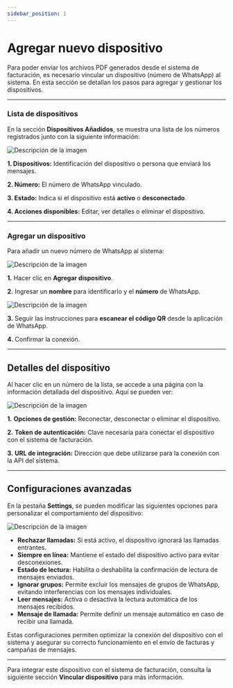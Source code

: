 ```yaml
---
sidebar_position: 1
---
```


<div className="mi-cuadro">

# Agregar nuevo dispositivo

Para poder enviar los archivos PDF generados desde el sistema de facturación, es necesario vincular un dispositivo (número de WhatsApp) al sistema. En esta sección se detallan los pasos para agregar y gestionar los dispositivos.

---

### Lista de dispositivos

En la sección **Dispositivos Añadidos**, se muestra una lista de los números registrados junto con la siguiente información:

![Descripción de la imagen](/img/Cliente_Dispositivos.png)

**1. Dispositivos:** Identificación del dispositivo o persona que enviará los mensajes.

**2. Número:** El número de WhatsApp vinculado.

**3. Estado:** Indica si el dispositivo está **activo** o **desconectado**.

**4. Acciones disponibles:** Editar, ver detalles o eliminar el dispositivo.

---

### Agregar un dispositivo

Para añadir un nuevo número de WhatsApp al sistema:

![Descripción de la imagen](/img/Cliente_Dispositivos2.png)

**1.** Hacer clic en **Agregar dispositivo**.

**2.** Ingresar un **nombre** para identificarlo y el **número** de WhatsApp.

![Descripción de la imagen](/img/Cliente_Dispositivos3.png)

**3.** Seguir las instrucciones para **escanear el código QR** desde la aplicación de WhatsApp.

**4.** Confirmar la conexión.

---

## Detalles del dispositivo

Al hacer clic en un número de la lista, se accede a una página con la información detallada del dispositivo. Aquí se pueden ver:

![Descripción de la imagen](/img/Cliente_Detalles1.png)

**1.** **Opciones de gestión:** Reconectar, desconectar o eliminar el dispositivo.

**2.** **Token de autenticación:** Clave necesaria para conectar el dispositivo con el sistema de facturación.

**3.** **URL de integración:** Dirección que debe utilizarse para la conexión con la API del sistema.

---

## Configuraciones avanzadas

En la pestaña **Settings**, se pueden modificar las siguientes opciones para personalizar el comportamiento del dispositivo:

![Descripción de la imagen](/img/Cliente_DetallesDis2.png)

* **Rechazar llamadas:** Si está activo, el dispositivo ignorará las llamadas entrantes.
* **Siempre en línea:** Mantiene el estado del dispositivo activo para evitar desconexiones.
* **Estado de lectura:** Habilita o deshabilita la confirmación de lectura de mensajes enviados.
* **Ignorar grupos:** Permite excluir los mensajes de grupos de WhatsApp, evitando interferencias con los mensajes individuales.
* **Leer mensajes:** Activa o desactiva la lectura automática de los mensajes recibidos.
* **Mensaje de llamada:** Permite definir un mensaje automático en caso de recibir una llamada.


Estas configuraciones permiten optimizar la conexión del dispositivo con el sistema y asegurar su correcto funcionamiento en el envío de facturas y campañas de mensajes.

---

Para integrar este dispositivo con el sistema de facturación, consulta la siguiente sección **Vincular dispositivo** para más información.  


</div>